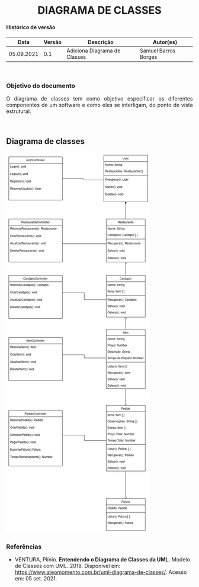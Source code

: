 # <center> DIAGRAMA DE CLASSES

#### Histórico de versão<br>

|      Data      | Versão | Descrição | Autor(es)|
| -------------- | --------- | --------- | -------- |
| 05.09.2021 |    0.1    | Adiciona Diagrama de Classes | Samuel Barros Borges |


<br>

### Objetivo do documento

<div align="justify">
O diagrama de classes tem como objetivo especificar os diferentes componentes de um software e como eles se interligam, do ponto de vista estrutural.
<br>

<br></div>

## Diagrama de classes


![diagrama de classes](../imagens/DiagramaClasses.png)


### Referências
- VENTURA, Plínio. **Entendendo o Diagrama de Classes da UML.** Modelo de Classes com UML. 2018. Disponível em: https://www.ateomomento.com.br/uml-diagrama-de-classes/. Acesso em: 05 set. 2021.
